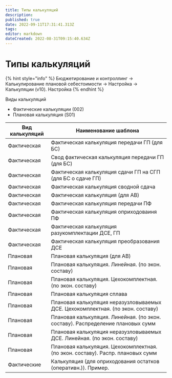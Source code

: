 ```yaml
---
title: Типы калькуляций
description: 
published: true
date: 2022-09-11T17:31:41.313Z
tags: 
editor: markdown
dateCreated: 2022-08-31T09:15:40.634Z
---
```


# Типы калькуляций

{% hint style="info" %}
Бюджетирование и контроллинг → Калькулирование плановой себестоимости → Настройка → Калькуляции (v10). Настройка
{% endhint %}

Виды калькуляций

* Фактические калькуляции (002)
* Плановая калькуляция (S01)

| Вид калькуляций | Наименование шаблона                                                            |
| --------------- | ------------------------------------------------------------------------------- |
| Фактическая     | Фактическая калькуляция передачи ГП (для БС)                                    |
| Фактическая     | Свод фактическая калькуляция передачи ГП (для БС)                               |
| Фактическая     | Фактическая калькуляция сдачи ГП на СГП (для БС о сдаче ГП)                     |
| Фактическая     | Фактическая калькуляция сводной сдача                                           |
| Фактическая     | Фактическая калькуляция (для АВ)                                                |
| Фактическая     | Фактическая калькуляция передачи ПФ                                             |
| Фактическая     | Фактическая калькуляция оприходоваиня ПФ                                        |
| Фактическая     | Фактическая калькуляция разукомплектации ДСЕ, ГП                                |
| Фактическая     | Фактическая калькуляция преобразования ДСЕ                                      |
| Плановая        | Плановая калькуляция (для АВ)                                                   |
| Плановая        | Плановая калькуляция. Линейная. (по экон. составу)                              |
| Плановая        | Плановая калькуляция. Цехокомплектная. (по экон. составу)                       |
| Плановая        | Плановая калькуляция сплава                                                     |
| Плановая        | Плановая калькуляция неразузловываемых ДСЕ. Цехокомплектная. (по экон. составу) |
| Плановая        | Плановая калькуляция. Линейная. (по экон. составу). Распределение плановых сумм |
| Плановая        | Плановая калькуляция неразузловываемых ДСЕ. Линейная. (по экон. составу)        |
| Плановая        | Плановая калькуляция. Цехокомплектная. (по экон. составу). Распр. плановых сумм |
| Фактические     | Калькуляция (для оприходования остатков (оперативн.)). Пример.                  |
